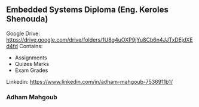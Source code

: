 ## Embedded Systems Diploma (Eng. Keroles Shenouda) 
Google Drive: https://drive.google.com/drive/folders/1U8g4uOXP9jYu8Cb6n4JJTxDEjdXEd4fd 
Contains: 
  - Assignments
  - Quizes Marks 
  - Exam Grades 



Linkedin: https://www.linkedin.com/in/adham-mahgoub-7536911b1/
### Adham Mahgoub
